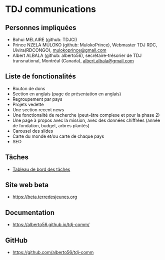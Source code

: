# TDJ communications

## Personnes impliquées

* Bohui MELAIRE (github: TDJCI)
* Prince NZELA MULOKO (github: MulokoPrince), Webmaster TDJ RDC, Uivira(RDCONGO), mulokoprince@gmail.com
* Albert ALBALA (github: alberto56), secrétaire-trésorier de TDJ transnational, Montréal (Canada), albert.albala@gmail.com

## Liste de fonctionalités

* Bouton de dons
* Section en anglais (page de présentation en anglais)
* Regroupement par pays
* Projets vedette
* Une section recent news
* Une fonctionalité de recherche (peut-être complexe et pour la phase 2)
* Une page à propos avec la mission, avec des données chiffrées (année de fondation, budget, arbres plantés)
* Carousel des slides
* Carte du monde et/ou carte de chaque pays
* SEO

## Tâches

* [Tableau de bord des tâches](https://github.com/users/alberto56/projects/16/views/1)

## Site web beta

* <https://beta.terredesjeunes.org>

## Documentation

* <https://alberto56.github.io/tdj-comm/>

## GitHub

* <https://github.com/alberto56/tdj-comm>

